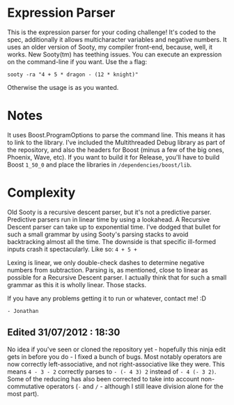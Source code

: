 # Expression Parser

This is the expression parser for your coding challenge! It's coded to the spec, additionally
it allows multicharacter variables and negative numbers. It uses an older version of Sooty,
my compiler front-end, because, well, it works. New Sooty(tm) has teething issues. You can
execute an expression on the command-line if you want. Use the `a` flag:

```
sooty -ra "4 + 5 * dragon - (12 * knight)"
```

Otherwise the usage is as you wanted.

# Notes

It uses Boost.ProgramOptions to parse the command line. This means it has to link to the
library. I've included the Multithreaded Debug library as part of the repository, and also
the headers for Boost (minus a few of the big ones, Phoenix, Wave, etc). If you want to build
it for Release, you'll have to build Boost `1_50_0` and place the libraries in
`/dependencies/boost/lib`.

# Complexity

Old Sooty is a recursive descent parser, but it's not a predictive parser. Predictive parsers
run in linear time by using a lookahead. A Recursive Descent parser can take up to exponential
time. I've dodged that bullet for such a small grammar by using Sooty's parsing stacks to avoid
backtracking almost all the time. The downside is that specific ill-formed inputs crash it
spectacularly. Like so: `4 + 5 +`

Lexing is linear, we only double-check dashes to determine negative numbers from subtraction.
Parsing is, as mentioned, close to linear as possible for a Recursive Descent parser. I
actually think that for such a small grammar as this it is wholly linear. Those stacks.

If you have any problems getting it to run or whatever, contact me! :D

`- Jonathan`

## Edited 31/07/2012 : 18:30

No idea if you've seen or cloned the repository yet - hopefully this ninja edit gets in before
you do - I fixed a bunch of bugs. Most notably operators are now correctly left-associative, and
not right-associative like they were. This means `4 - 3 - 2` correctly parses to
`- (- 4 3) 2` instead of `- 4 (- 3 2)`. Some of the reducing has also been corrected to take
into account non-commutative operators (`-` and `/` - although I still leave division alone
for the most part).